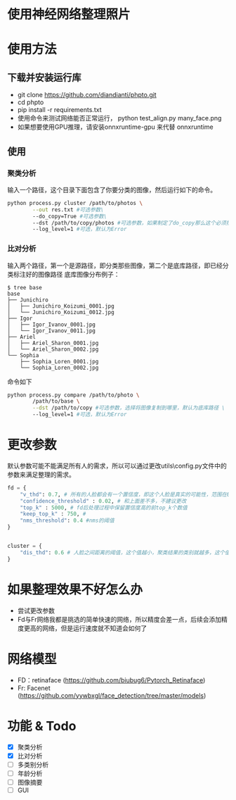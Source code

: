 # 使用神经网络整理照片




# 使用方法
## 下载并安装运行库
- git clone https://github.com/diandianti/phpto.git
- cd phpto
- pip install -r requirements.txt
- 使用命令来测试网络能否正常运行， python test_align.py many_face.png
- 如果想要使用GPU推理，请安装onnxruntime-gpu 来代替 onnxruntime

## 使用
### 聚类分析
输入一个路径，这个目录下面包含了你要分类的图像，然后运行如下的命令。
```bash
python process.py cluster /path/to/photos \
        --out res.txt #可选参数\
        --do_copy=True #可选参数\
        --dst /path/to/copy/photos #可选参数，如果制定了do_copy那么这个必须指定\
        --log_level=1 #可选，默认为Error
```
### 比对分析
输入两个路径，第一个是源路径，即分类那些图像，第二个是底库路径，即已经分类标注好的图像路径
底库图像分布例子：
```
$ tree base
base
├── Junichiro
│   ├── Junichiro_Koizumi_0001.jpg
│   └── Junichiro_Koizumi_0012.jpg
├── Igor
│   ├── Igor_Ivanov_0001.jpg
│   └── Igor_Ivanov_0011.jpg
├── Ariel
│   ├── Ariel_Sharon_0001.jpg
│   └── Ariel_Sharon_0002.jpg
└── Sophia
    ├── Sophia_Loren_0001.jpg
    └── Sophia_Loren_0002.jpg
```

命令如下
```bash
python process.py compare /path/to/photo \
        /path/to/base \
        --dst /path/to/copy #可选参数，选择将图像复制到哪里，默认为底库路径 \
        --log_level=1 #可选，默认为Error
```


# 更改参数
默认参数可能不能满足所有人的需求，所以可以通过更改utils\config.py文件中的参数来满足整理的需求。

```python
fd = {
    "v_thd": 0.7, # 所有的人脸都会有一个置信度，即这个人脸是真实的可能性，范围在0-1， 这个值越大识别到的人脸越少，这个值越小，识别的人脸越多（可能会混进不是人脸的东西）
    "confidence_threshold" : 0.02, # 和上面差不多，不建议更改
    "top_k" : 5000, # fd后处理过程中保留置信度高的前top_k个数值
    "keep_top_k" : 750, #
    "nms_threshold": 0.4 #nms的阈值
}


cluster = {
    "dis_thd": 0.6 # 人脸之间距离的阈值，这个值越小，聚类结果的类别就越多，这个值越大，结果类别就越少
}
```

# 如果整理效果不好怎么办
- 尝试更改参数
- Fd与Fr网络我都是挑选的简单快速的网络，所以精度会差一点，后续会添加精度更高的网络，但是运行速度就不知道会如何了

# 网络模型
- FD：retinaface (https://github.com/biubug6/Pytorch_Retinaface)
- Fr: Facenet (https://github.com/yywbxgl/face_detection/tree/master/models)

# 功能 & Todo
- [x] 聚类分析
- [x] 比对分析
- [ ] 多类别分析
- [ ] 年龄分析
- [ ] 图像摘要
- [ ] GUI
